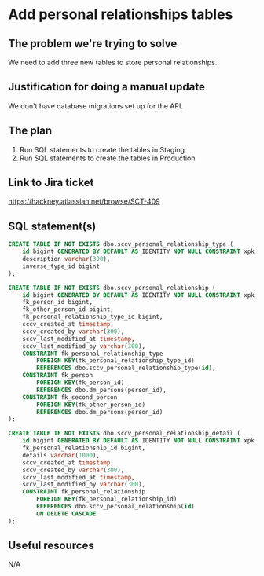 # Add personal relationships tables

## The problem we're trying to solve

We need to add three new tables to store personal relationships.

## Justification for doing a manual update

We don't have database migrations set up for the API.

## The plan

1. Run SQL statements to create the tables in Staging
2. Run SQL statements to create the tables in Production

## Link to Jira ticket

https://hackney.atlassian.net/browse/SCT-409

## SQL statement(s)

```sql
CREATE TABLE IF NOT EXISTS dbo.sccv_personal_relationship_type (
    id bigint GENERATED BY DEFAULT AS IDENTITY NOT NULL CONSTRAINT xpk_personal_relationship_type PRIMARY KEY,
    description varchar(300),
    inverse_type_id bigint
);

CREATE TABLE IF NOT EXISTS dbo.sccv_personal_relationship (
    id bigint GENERATED BY DEFAULT AS IDENTITY NOT NULL CONSTRAINT xpk_personal_relationship PRIMARY KEY,
    fk_person_id bigint,
    fk_other_person_id bigint,
    fk_personal_relationship_type_id bigint,
    sccv_created_at timestamp,
    sccv_created_by varchar(300),
    sccv_last_modified_at timestamp,
    sccv_last_modified_by varchar(300),
    CONSTRAINT fk_personal_relationship_type
        FOREIGN KEY(fk_personal_relationship_type_id)
        REFERENCES dbo.sccv_personal_relationship_type(id),
    CONSTRAINT fk_person
        FOREIGN KEY(fk_person_id)
        REFERENCES dbo.dm_persons(person_id),
    CONSTRAINT fk_second_person
        FOREIGN KEY(fk_other_person_id)
        REFERENCES dbo.dm_persons(person_id)
);

CREATE TABLE IF NOT EXISTS dbo.sccv_personal_relationship_detail (
    id bigint GENERATED BY DEFAULT AS IDENTITY NOT NULL CONSTRAINT xpk_personal_relationship_detail PRIMARY KEY,
    fk_personal_relationship_id bigint,
    details varchar(1000),
    sccv_created_at timestamp,
    sccv_created_by varchar(300),
    sccv_last_modified_at timestamp,
    sccv_last_modified_by varchar(300),
    CONSTRAINT fk_personal_relationship
        FOREIGN KEY(fk_personal_relationship_id)
        REFERENCES dbo.sccv_personal_relationship(id)
        ON DELETE CASCADE
);
```

## Useful resources

N/A
